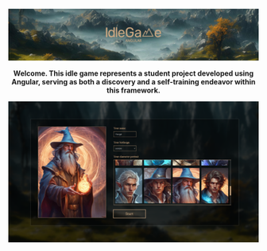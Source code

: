 <p align="center">
  <img src="https://github.com/BlackHyrr/IdleGame-Angular/blob/dev/src/assets/images/github/logo.png" alt="Logo for IdleGame-Angular"/>
</p>


<p align="center">
  <strong>Welcome. This idle game represents a student project developed using Angular, serving as both a discovery and a self-training endeavor within this framework.</strong>
</p>


<div align="center">
  <img width="704" alt="Game screenshot" src="https://github.com/BlackHyrr/IdleGame-Angular/blob/dev/src/assets/images/github/create-character.png">
</div>
